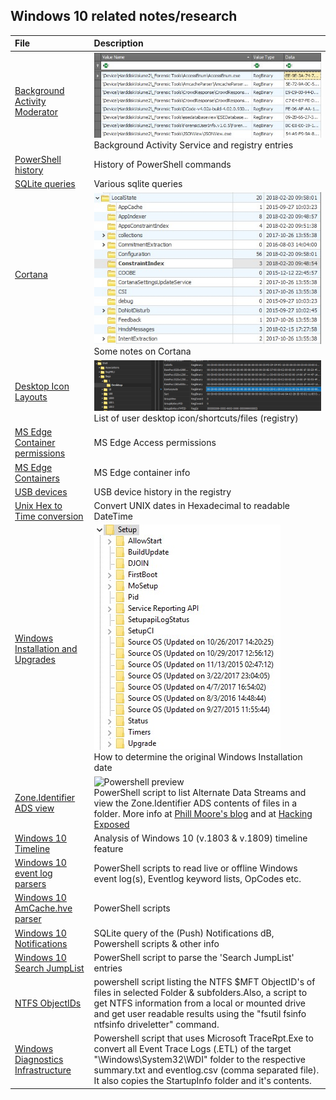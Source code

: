 <!-- saved from url=(0044) https://kacos2000.github.io/Win10/ --> 
## Windows 10 related notes/research ##

| **File**                      |**Description**
| :---                        |     :---    
|[Background Activity Moderator](https://github.com/kacos2000/Win10-Research/blob/master/Bam/readme.md) |![Bam preview](bam.jpg) <br>Background Activity Service and registry entries
|[PowerShell history](ConsoleHost_history.pdf) |History of PowerShell commands
|[SQLite queries](https://github.com/kacos2000/queries/blob/master/README.md) |Various sqlite queries 
|[Cortana](Cortana.pdf) |![Cortana preview](cortana.jpg) <br>Some notes on Cortana
|[Desktop Icon Layouts](Desktop_IconLayouts.pdf) |![Desktop preview](desktop.jpg) <br>List of user desktop icon/shortcuts/files (registry)
|[MS Edge Container permissions](Edge_AccessEnum_AC.xlsx) |MS Edge Access permissions
|[MS Edge Containers]('MS%20Edge%20AC.pdf') |MS Edge container info
|[USB devices](USB_device.pdf) |USB device history in the registry
|[Unix Hex to Time conversion](Unix_Hex-Time_Calc.xlsx) |Convert UNIX dates in Hexadecimal to readable DateTime
|[Windows Installation and Upgrades](Windows%20install%20date%20-%20registry.pdf) |![Upgrades preview](upgrades.jpg)<br>How to determine the original Windows Installation date
|[Zone.Identifier ADS view](https://github.com/kacos2000/Win10-Research/blob/master/ads_streams/readme.md) |![Powershell preview](https://raw.githubusercontent.com/kacos2000/Win10-Research/master/ads_streams/s_results.JPG) <br>PowerShell script to list Alternate Data Streams and view the Zone.Identifier ADS contents of files in a folder.  More info at [Phill Moore's blog](https://thinkdfir.com/2018/06/17/zone-identifier-kmditemwherefroms/) and at [Hacking Exposed](http://www.hecfblog.com/2018/06/daily-blog-402-solution-saturday-62318.html)
|[Windows 10 Timeline](https://kacos2000.github.io/WindowsTimeline/) |Analysis of Windows 10 (v.1803 & v.1809) timeline feature
|[Windows 10 event log parsers](https://github.com/kacos2000/Win10-Research/blob/master/EventLogs/readme.md)| PowerShell scripts to read  live or offline Windows event log(s), Eventlog keyword lists, OpCodes etc.
|[Windows 10 AmCache.hve parser](https://github.com/kacos2000/Win10-Research/blob/master/AmCache/readme.md)| PowerShell scripts 
|[Windows 10 Notifications](https://github.com/kacos2000/Win10-Research/blob/master/Notifications/readme.md)| SQLite query of the (Push) Notifications dB, Powershell scripts & other info 
|[Windows 10 Search JumpList](https://github.com/kacos2000/Win10-Research/blob/master/JumpList/readme.md)| PowerShell script to parse the 'Search JumpList' entries
|[NTFS ObjectIDs](https://github.com/kacos2000/Win10/blob/master/ObjectID/readme.md)| powershell script listing the NTFS $MFT ObjectID's of files in selected Folder & subfolders.Also, a script to get NTFS information from a local or mounted drive and get user readable results using the "fsutil fsinfo ntfsinfo driveletter" command.
|[Windows Diagnostics Infrastructure](https://github.com/kacos2000/Win10/blob/master/WDI/Readme.md)| Powershell script that uses Microsoft TraceRpt.Exe to convert all Event Trace Logs (.ETL) of the target "\Windows\System32\WDI" folder to the respective summary.txt and eventlog.csv (comma separated file). It also copies the StartupInfo folder and it's contents. 
